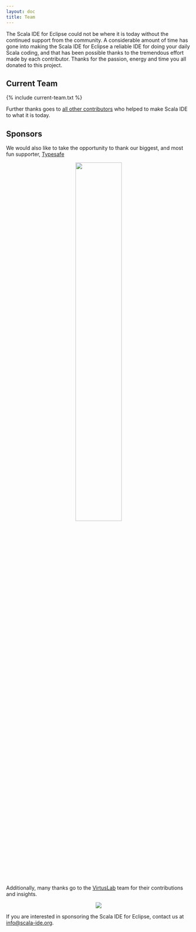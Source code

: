 ```yaml
---
layout: doc
title: Team
---
```


The Scala IDE for Eclipse could not be where it is today without the continued support from the community. A considerable amount of time has gone into making the Scala IDE for Eclipse a reliable IDE for doing your daily Scala coding, and that has been possible thanks to the tremendous effort made by each contributor. Thanks for the passion, energy and time you all donated to this project.

## Current Team

{% include current-team.txt %}

Further thanks goes to [all other contributors](https://github.com/scala-ide/scala-ide/graphs/contributors) who helped to make Scala IDE to what it is today.

## Sponsors
We would also like to take the opportunity to thank our biggest, and most fun supporter, [Typesafe](http://www.typesafe.com)

<center><a href="http://www.typesafe.com"><img src="{{ site.baseurl }}/resources/images/typesafe.png" width="50%" height="50%"></a></center>

Additionally, many thanks go to the [VirtusLab](http://virtuslab.com/) team for their contributions and insights.

<center><a href="http://virtuslab.com/"><img src="{{ site.baseurl }}/resources/images/virtuslab.png"></a></center>

If you are interested in sponsoring the Scala IDE for Eclipse, contact us at [info@scala-ide.org](mailto:info@scala-ide.org).
